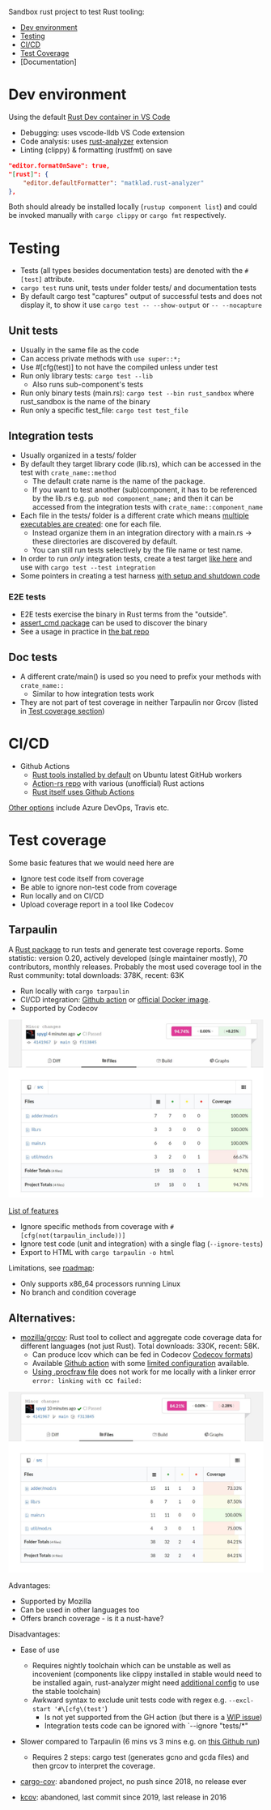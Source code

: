 Sandbox rust project to test Rust tooling:

- [Dev environment](#dev-environment)
- [Testing](#testing)
- [CI/CD](#cicd)
- [Test Coverage](#test-coverage)
- [Documentation]

# Dev environment
Using the default [Rust Dev container in VS
Code](https://github.com/microsoft/vscode-dev-containers/tree/main/containers/rust)  

- Debugging: uses vscode-lldb VS Code extension
- Code analysis: uses [rust-analyzer](https://marketplace.visualstudio.com/items?itemName=matklad.rust-analyzer) extension
- Linting (clippy) & formatting (rustfmt) on save
```json
"editor.formatOnSave": true, 
"[rust]": { 
    "editor.defaultFormatter": "matklad.rust-analyzer"
},
```
Both should already be installed locally (`rustup component list`) and could be invoked manually
with `cargo clippy` or `cargo fmt` respectively.

# Testing
- Tests (all types besides documentation tests) are denoted with the `#[test]` attribute.
- `cargo test` runs unit, tests under folder tests/ and documentation tests
- By default cargo test "captures" output of successful tests and does not display it, to show it
use `cargo test -- --show-output` or `-- --nocapture`

## Unit tests
- Usually in the same file as the code
- Can access private methods with `use super::*;`
- Use #[cfg(test)] to not have the compiled unless under test
- Run only library tests: `cargo test --lib`
  - Also runs sub-component's tests
- Run only binary tests (main.rs): `cargo test --bin rust_sandbox` where rust_sandbox is the name of
  the binary
- Run only a specific test_file: `cargo test test_file`

## Integration tests
- Usually organized in a tests/ folder
- By default they target library code (lib.rs), which can be accessed in the test with `crate_name::method`
  - The default crate name is the name of the package.
  - If you want to test another (sub)component, it has to be referenced by the lib.rs e.g. `pub mod
    component_name;` and then it can be accessed from the integration tests with
    `crate_name::component_name`
- Each file in the tests/ folder is a different crate which means [multiple executables are created](https://mozilla.github.io/application-services/book/design/test-faster.html#appendix-how-to-avoid-redundant-compiles-for-benchmarks-and-integration-tests): one for each file.
  - Instead organize them in an integration directory with a main.rs -> these directories are
    discovered by default.
  - You can still run tests selectively by the file name or test name.
- In order to run *only* integration tests, create a test target [like
  here](https://joshleeb.com/blog/rust-integration-tests/) and use with `cargo test --test integration` 
- Some pointers in creating a test harness [with setup and shutdown
  code](https://tjtelan.com/blog/rust-custom-test-harness/)

### E2E tests
- E2E tests exercise the binary in Rust terms from the "outside".
- [assert_cmd package](https://crates.io/crates/assert_cmd) can be used to discover the binary
- See a usage in practice in [the bat
  repo](https://github.com/sharkdp/bat/blob/master/tests/integration_tests.rs)

## Doc tests
- A different crate/main() is used so you need to prefix your methods with `crate_name::`
  - Similar to how integration tests work
- They are not part of test coverage in neither Tarpaulin nor Grcov (listed in [Test coverage section](#test-coverage))

# CI/CD
- Github Actions
  - [Rust tools
    installed by default](https://github.com/actions/virtual-environments/blob/ubuntu20/20220227.1/images/linux/Ubuntu2004-Readme.md#rust-tools)
    on Ubuntu latest GitHub workers
  - [Action-rs repo](https://github.com/actions-rs) with various (unofficial) Rust actions
  - [Rust itself uses Github
    Actions](https://blog.rust-lang.org/inside-rust/2020/07/23/rust-ci-is-moving-to-github-actions.html)
  
[Other options](https://doc.rust-lang.org/cargo/guide/continuous-integration.html) include Azure
DevOps, Travis etc.  

# Test coverage
Some basic features that we would need here are
- Ignore test code itself from coverage
- Be able to ignore non-test code from coverage
- Run locally and on CI/CD
- Upload coverage report in a tool like Codecov

## Tarpaulin
A [Rust package](https://crates.io/crates/cargo-tarpaulin) to run tests and generate test coverage
reports. Some statistic: version 0.20, actively developed (single maintainer mostly), 70
contributors, monthly releases. Probably the most used coverage tool in the Rust community: total downloads: 378K, recent: 63K

- Run locally with `cargo tarpaulin` 
- CI/CD integration: [Github action](https://github.com/marketplace/actions/rust-tarpaulin) or
[official Docker
image](https://github.com/xd009642/tarpaulin#github-actions).
- Supported by Codecov

![Tarpaulin](/docs/tarpaulin.jpg)

[List of features](https://github.com/xd009642/tarpaulin#features)

- Ignore specific methods from coverage with `#[cfg(not(tarpaulin_include))]`
- Ignore test code (unit and integration) with a single flag (`--ignore-tests`)
- Export to HTML with `cargo tarpaulin -o html`

Limitations, see [roadmap](https://github.com/xd009642/tarpaulin#roadmap):  
- Only supports x86_64 processors running Linux
- No branch and condition coverage

## Alternatives:
- [mozilla/grcov](https://github.com/mozilla/grcov#example-how-to-generate-gcda-files-for-a-rust-project):
  Rust tool to collect and aggregate code coverage data for different languages (not just Rust).
  Total downloads: 330K, recent: 58K.
  - Can produce lcov which can be fed in Codecov [Codecov
    formats](https://docs.codecov.com/docs/supported-report-formats))
  - Available [Github action](https://github.com/actions-rs/grcov) with some [limited configuration](https://github.com/actions-rs/grcov#config) available.
  - [Using .procfraw
    file](https://github.com/mozilla/grcov#example-how-to-generate-source-based-coverage-for-a-rust-project)
    does not work for me locally with a linker error `error: linking with `cc` failed:`

![Grcov](/docs/grcov.jpg)

Advantages:

- Supported by Mozilla
- Can be used in other languages too
- Offers branch coverage - is it a nust-have?

Disadvantages:

- Ease of use
  - Requires nightly toolchain which can be unstable as well as incovenient (components like clippy
  installed in stable would need to be installed again, rust-analyzer might need [additional
  config](https://rust-analyzer.github.io/manual.html#toolchain) to use the stable toolchain)
  - Awkward syntax to exclude unit tests code with regex e.g. `--excl-start '#\[cfg\(test'`)
    - Is not yet supported from the GH action (but there is a [WIP issue](https://github.com/actions-rs/grcov/issues/80))
    - Integration tests code can be ignored with `--ignore "tests/*"
- Slower compared to Tarpaulin (6 mins vs 3 mins e.g. on [this Github
  run](https://github.com/spygi/rust-sandbox/actions/runs/2065046903))
  - Requires 2 steps: cargo test (generates gcno and gcda files) and then grcov to interpret the
  coverage.
  
- [cargo-cov](https://github.com/kennytm/cov): abandoned project, no push since 2018, no release
  ever

- [kcov](https://github.com/kennytm/cargo-kcov): abandoned, last commit since 2019, last release in 2016
